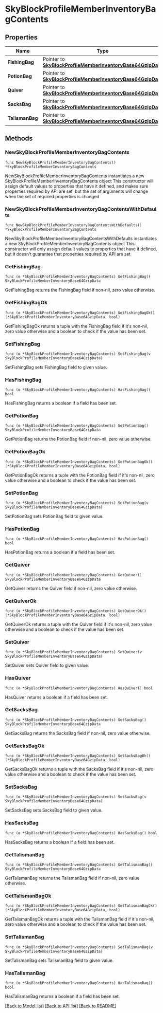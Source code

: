 # SkyBlockProfileMemberInventoryBagContents

## Properties

Name | Type | Description | Notes
------------ | ------------- | ------------- | -------------
**FishingBag** | Pointer to [**SkyBlockProfileMemberInventoryBase64GzipData**](SkyBlockProfileMemberInventoryBase64GzipData.md) |  | [optional] 
**PotionBag** | Pointer to [**SkyBlockProfileMemberInventoryBase64GzipData**](SkyBlockProfileMemberInventoryBase64GzipData.md) |  | [optional] 
**Quiver** | Pointer to [**SkyBlockProfileMemberInventoryBase64GzipData**](SkyBlockProfileMemberInventoryBase64GzipData.md) |  | [optional] 
**SacksBag** | Pointer to [**SkyBlockProfileMemberInventoryBase64GzipData**](SkyBlockProfileMemberInventoryBase64GzipData.md) |  | [optional] 
**TalismanBag** | Pointer to [**SkyBlockProfileMemberInventoryBase64GzipData**](SkyBlockProfileMemberInventoryBase64GzipData.md) |  | [optional] 

## Methods

### NewSkyBlockProfileMemberInventoryBagContents

`func NewSkyBlockProfileMemberInventoryBagContents() *SkyBlockProfileMemberInventoryBagContents`

NewSkyBlockProfileMemberInventoryBagContents instantiates a new SkyBlockProfileMemberInventoryBagContents object
This constructor will assign default values to properties that have it defined,
and makes sure properties required by API are set, but the set of arguments
will change when the set of required properties is changed

### NewSkyBlockProfileMemberInventoryBagContentsWithDefaults

`func NewSkyBlockProfileMemberInventoryBagContentsWithDefaults() *SkyBlockProfileMemberInventoryBagContents`

NewSkyBlockProfileMemberInventoryBagContentsWithDefaults instantiates a new SkyBlockProfileMemberInventoryBagContents object
This constructor will only assign default values to properties that have it defined,
but it doesn't guarantee that properties required by API are set

### GetFishingBag

`func (o *SkyBlockProfileMemberInventoryBagContents) GetFishingBag() SkyBlockProfileMemberInventoryBase64GzipData`

GetFishingBag returns the FishingBag field if non-nil, zero value otherwise.

### GetFishingBagOk

`func (o *SkyBlockProfileMemberInventoryBagContents) GetFishingBagOk() (*SkyBlockProfileMemberInventoryBase64GzipData, bool)`

GetFishingBagOk returns a tuple with the FishingBag field if it's non-nil, zero value otherwise
and a boolean to check if the value has been set.

### SetFishingBag

`func (o *SkyBlockProfileMemberInventoryBagContents) SetFishingBag(v SkyBlockProfileMemberInventoryBase64GzipData)`

SetFishingBag sets FishingBag field to given value.

### HasFishingBag

`func (o *SkyBlockProfileMemberInventoryBagContents) HasFishingBag() bool`

HasFishingBag returns a boolean if a field has been set.

### GetPotionBag

`func (o *SkyBlockProfileMemberInventoryBagContents) GetPotionBag() SkyBlockProfileMemberInventoryBase64GzipData`

GetPotionBag returns the PotionBag field if non-nil, zero value otherwise.

### GetPotionBagOk

`func (o *SkyBlockProfileMemberInventoryBagContents) GetPotionBagOk() (*SkyBlockProfileMemberInventoryBase64GzipData, bool)`

GetPotionBagOk returns a tuple with the PotionBag field if it's non-nil, zero value otherwise
and a boolean to check if the value has been set.

### SetPotionBag

`func (o *SkyBlockProfileMemberInventoryBagContents) SetPotionBag(v SkyBlockProfileMemberInventoryBase64GzipData)`

SetPotionBag sets PotionBag field to given value.

### HasPotionBag

`func (o *SkyBlockProfileMemberInventoryBagContents) HasPotionBag() bool`

HasPotionBag returns a boolean if a field has been set.

### GetQuiver

`func (o *SkyBlockProfileMemberInventoryBagContents) GetQuiver() SkyBlockProfileMemberInventoryBase64GzipData`

GetQuiver returns the Quiver field if non-nil, zero value otherwise.

### GetQuiverOk

`func (o *SkyBlockProfileMemberInventoryBagContents) GetQuiverOk() (*SkyBlockProfileMemberInventoryBase64GzipData, bool)`

GetQuiverOk returns a tuple with the Quiver field if it's non-nil, zero value otherwise
and a boolean to check if the value has been set.

### SetQuiver

`func (o *SkyBlockProfileMemberInventoryBagContents) SetQuiver(v SkyBlockProfileMemberInventoryBase64GzipData)`

SetQuiver sets Quiver field to given value.

### HasQuiver

`func (o *SkyBlockProfileMemberInventoryBagContents) HasQuiver() bool`

HasQuiver returns a boolean if a field has been set.

### GetSacksBag

`func (o *SkyBlockProfileMemberInventoryBagContents) GetSacksBag() SkyBlockProfileMemberInventoryBase64GzipData`

GetSacksBag returns the SacksBag field if non-nil, zero value otherwise.

### GetSacksBagOk

`func (o *SkyBlockProfileMemberInventoryBagContents) GetSacksBagOk() (*SkyBlockProfileMemberInventoryBase64GzipData, bool)`

GetSacksBagOk returns a tuple with the SacksBag field if it's non-nil, zero value otherwise
and a boolean to check if the value has been set.

### SetSacksBag

`func (o *SkyBlockProfileMemberInventoryBagContents) SetSacksBag(v SkyBlockProfileMemberInventoryBase64GzipData)`

SetSacksBag sets SacksBag field to given value.

### HasSacksBag

`func (o *SkyBlockProfileMemberInventoryBagContents) HasSacksBag() bool`

HasSacksBag returns a boolean if a field has been set.

### GetTalismanBag

`func (o *SkyBlockProfileMemberInventoryBagContents) GetTalismanBag() SkyBlockProfileMemberInventoryBase64GzipData`

GetTalismanBag returns the TalismanBag field if non-nil, zero value otherwise.

### GetTalismanBagOk

`func (o *SkyBlockProfileMemberInventoryBagContents) GetTalismanBagOk() (*SkyBlockProfileMemberInventoryBase64GzipData, bool)`

GetTalismanBagOk returns a tuple with the TalismanBag field if it's non-nil, zero value otherwise
and a boolean to check if the value has been set.

### SetTalismanBag

`func (o *SkyBlockProfileMemberInventoryBagContents) SetTalismanBag(v SkyBlockProfileMemberInventoryBase64GzipData)`

SetTalismanBag sets TalismanBag field to given value.

### HasTalismanBag

`func (o *SkyBlockProfileMemberInventoryBagContents) HasTalismanBag() bool`

HasTalismanBag returns a boolean if a field has been set.


[[Back to Model list]](../README.md#documentation-for-models) [[Back to API list]](../README.md#documentation-for-api-endpoints) [[Back to README]](../README.md)


